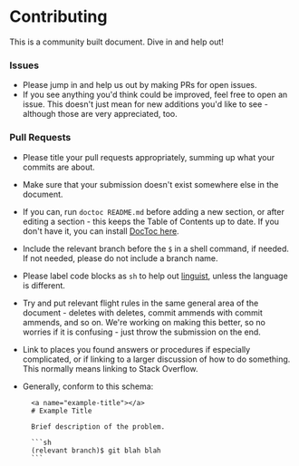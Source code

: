 # Contributing

This is a community built document. Dive in and help out!

### Issues

- Please jump in and help us out by making PRs for open issues.
- If you see anything you'd think could be improved, feel free to open an issue. This doesn't just mean for new additions you'd like to see - although those are very appreciated, too.

### Pull Requests

- Please title your pull requests appropriately, summing up what your commits are about.
- Make sure that your submission doesn't exist somewhere else in the document.
- If you can, run `doctoc README.md` before adding a new section, or after editing a section - this keeps the Table of Contents up to date. If you don't have it, you can install [DocToc here](https://github.com/thlorenz/doctoc).
- Include the relevant branch before the `$` in a shell command, if needed. If not needed, please do not include a branch name.
- Please label code blocks as `sh` to help out [linguist](https://github.com/github/linguist), unless the language is different.
- Try and put relevant flight rules in the same general area of the document - deletes with deletes, commit ammends with commit ammends, and so on. We're working on making this better, so no worries if it is confusing - just throw the submission on the end.
- Link to places you found answers or procedures if especially complicated, or if linking to a larger discussion of how to do something. This normally means linking to Stack Overflow.
- Generally, conform to this schema:

        <a name="example-title"></a>
        # Example Title

        Brief description of the problem.

        ```sh
        (relevant branch)$ git blah blah
        ```

